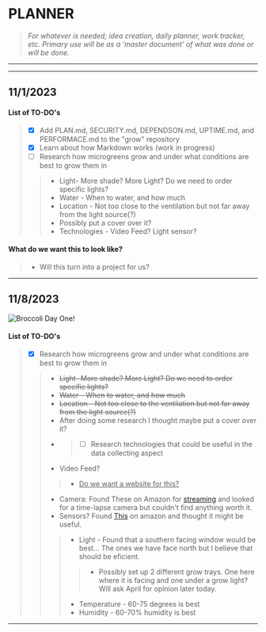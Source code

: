 # **PLANNER** 
> *For whatever is needed; idea creation, daily planner, work tracker, etc. Primary use will be as a 'master document' of what was done or will be done.*
---
---
## 11/1/2023
#### List of TO-DO's
> - [x] Add PLAN.md, SECURITY.md, DEPENDSON.md, UPTIME.md, and PERFORMACE.md to the "grow" repository
> - [x] Learn about how Markdown works (work in progress)
> - [ ] Research how microgreens grow and under what conditions are best to grow them in 
> > * Light- More shade? More Light? Do we need to order specific lights?
> > * Water - When to water, and how much
> > * Location - Not too close to the ventilation but not far away from the light source(?)
> > * Possibly put a cover over it?
> > * Technologies - Video Feed? Light sensor? 
#### What do we want this to look like?
> - Will this turn into a project for us?
---

## 11/8/2023
![Broccoli Day One!](https://github.com/DissectCyber/grow/assets/149001389/4809fe35-5a85-404f-a459-af456e7d547c)
#### List of TO-DO's
> - [x] Research how microgreens grow and under what conditions are best to grow them in 
> > * ~~Light- More shade? More Light? Do we need to order specific lights?~~
> > * ~~Water - When to water, and how much~~
> > * ~~Location - Not too close to the ventilation but not far away from the light source(?)~~
> > *  After doing some research I thought maybe put a cover over it?
> > * > - [ ] Research technologies that could be useful in the data collecting aspect
> > * Video Feed?
> > > * <ins>Do we want a website for this?</ins>
> > * Camera: Found These on Amazon for [streaming](https://www.amazon.com/dp/B075N1BYWB/ref=asc_df_B075N1BYWB1699376400000?tag=georiot-us-default-20&ascsubtag=cbq-us-2319533643665169400-20&geniuslink=true&th=1) and looked for a time-lapse camera but couldn't find anything worth it.
> > * Sensors? Found [This](https://www.amazon.com/Moisture-Temperature-Intensity-Environment-Gardening/dp/B09N36NBG2/ref=sxin_16_pa_sp_search_thematic_sspa?content-id=amzn1.sym.d933e485-817c-414b-a558-8d2dd91be62a%3Aamzn1.sym.d933e485-817c-414b-a558-8d2dd91be62a&crid=35E9UF99U0IKF&cv_ct_cx=plant+temperature+and+humidity+monitor&keywords=plant+temperature+and+humidity+monitor&pd_rd_i=B09N36NBG2&pd_rd_r=93ea5426-743b-4434-9cab-05c8b43d8ebb&pd_rd_w=PHSzs&pd_rd_wg=AO5aM&pf_rd_p=d933e485-817c-414b-a558-8d2dd91be62a&pf_rd_r=68BJAWYB0GYZ3307NA94&qid=1699459467&sbo=RZvfv%2F%2FHxDF%2BO5021pAnSA%3D%3D&sprefix=temperature+monitor+for+pl%2Caps%2C93&sr=1-1-04ee2115-cc39-4a76-b27b-39c36fb3a917-spons&sp_csd=d2lkZ2V0TmFtZT1zcF9zZWFyY2hfdGhlbWF0aWM&psc=1) on amazon and thought it might be useful.
> > > * Light - Found that a southern facing window would be best... The ones we have face north but I believe that should be eficient.
> > > > * Possibly set up 2 different grow trays. One here where it is facing and one under a grow light? Will ask April for opinion later today.
> > > * Temperature - 60-75 degrees is best
> > > * Humidity - 60-70% humidity is best
---
